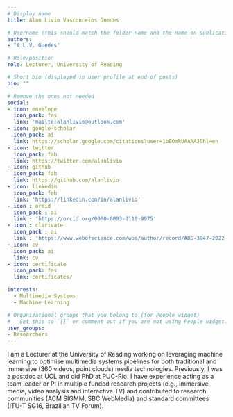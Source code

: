 ```yaml
---
# Display name
title: Alan Livio Vasconcelos Guedes

# Username (this should match the folder name and the name on publications)
authors:
- "A.L.V. Guedes"

# Role/position
role: Lecturer, University of Reading

# Short bio (displayed in user profile at end of posts)
bio: ""

# Remove the ones not needed
social:
- icon: envelope
  icon_pack: fas
  link: 'mailto:alanlivio@outlook.com'
- icon: google-scholar
  icon_pack: ai
  link: https://scholar.google.com/citations?user=1bEOmkUAAAAJ&hl=en
- icon: twitter
  icon_pack: fab
  link: https://twitter.com/alanlivio
- icon: github
  icon_pack: fab
  link: https://github.com/alanlivio
- icon: linkedin
  icon_pack: fab
  link: 'https://linkedin.com/in/alanlivio'
- icon : orcid
  icon_pack : ai
  link : 'https://orcid.org/0000-0003-0110-9975'
- icon : clarivate
  icon_pack : ai
  link : 'https://www.webofscience.com/wos/author/record/ABS-3947-2022'
- icon: cv
  icon_pack: ai
  link: cv
- icon: certificate
  icon_pack: fas
  link: certificates/

interests:
  - Multimedia Systems
  - Machine Learning

# Organizational groups that you belong to (for People widget)
#   Set this to `[]` or comment out if you are not using People widget.
user_groups:
- Researchers
---
```


I am a Lecturer at the University of Reading working on leveraging machine learning to optimise multimedia systems pipelines for both traditional and immersive (360 videos, point clouds) media technologies. Previously, I was a postdoc at UCL and did PhD at PUC-Rio. I have experience acting as a team leader or PI in multiple funded research projects (e.g., immersive media, video analysis and interactive TV) and contributed to research communities (ACM SIGMM, SBC WebMedia) and standard committees (ITU-T SG16, Brazilian TV Forum).  